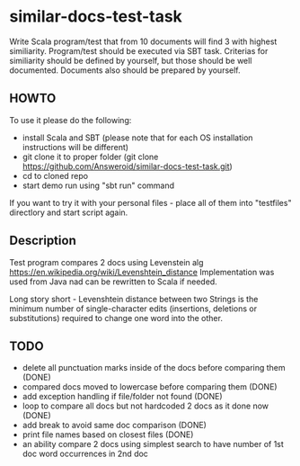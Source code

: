 # similar-docs-test-task

Write Scala program/test that from 10 documents will find 3 with highest similiarity. Program/test should be
executed via SBT task.
Criterias for similiarity should be defined by yourself, but those should be well documented. Documents also
should be prepared by yourself.

## HOWTO
To use it please do the following:
 - install Scala and SBT (please note that for each OS installation instructions will be different)
 - git clone it to proper folder (git clone https://github.com/Answeroid/similar-docs-test-task.git)
 - cd to cloned repo
 - start demo run using "sbt run" command

If you want to try it with your personal files - place all of them into "testfiles" directlory and start script again.

## Description
Test program compares 2 docs using Levenstein alg https://en.wikipedia.org/wiki/Levenshtein_distance
Implementation was used from Java nad can be rewritten to Scala if needed.

Long story short - Levenshtein distance between two Strings is the minimum number of single-character edits (insertions, deletions or substitutions) required to change one word into the other.

## TODO
- delete all punctuation marks inside of the docs before comparing them (DONE)
- compared docs moved to lowercase before comparing them (DONE)
- add exception handling if file/folder not found (DONE)
- loop to compare all docs but not hardcoded 2 docs as it done now (DONE)
- add break to avoid same doc comparison (DONE)
- print file names based on closest files (DONE)
- an ability compare 2 docs using simplest search to have number of 1st doc word occurrences in 2nd doc